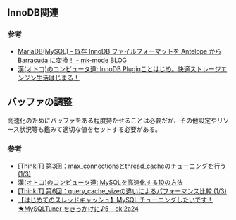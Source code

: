 InnoDB関連
----

### 参考

* [MariaDB(MySQL) - 既存 InnoDB ファイルフォーマットを Antelope から Barracuda に変換！ - mk-mode BLOG](http://www.mk-mode.com/octopress/2015/07/15/mariadb-innodb-file-format-changing-to-barracuda/)
* [漢(オトコ)のコンピュータ道: InnoDB Pluginことはじめ。快適ストレージエンジン生活はじまる！](http://nippondanji.blogspot.jp/2010/03/innodb-plugin.html)

バッファの調整
----

高速化のためにバッファをある程度持たせることは必要だが、その他設定やリソース状況等も鑑みて適切な値をセットする必要がある。

### 参考

* [[ThinkIT] 第3回：max_connectionsとthread_cacheのチューニングを行う (1/3)](https://thinkit.co.jp/free/article/0707/2/3/)
* [漢(オトコ)のコンピュータ道: MySQLを高速化する10の方法](http://nippondanji.blogspot.jp/2009/02/mysql10.html)
* [[ThinkIT] 第6回：query_cache_sizeの違いによるパフォーマンス比較 (1/3)](https://thinkit.co.jp/free/article/0707/2/6/)
* [【はじめてのスレッドキャッシュ】MySQL チューニングしたいです！★MySQLTuner をきっかけに♪5 – oki2a24](http://oki2a24.com/2013/05/31/set-thread-cache-in-mysql/)